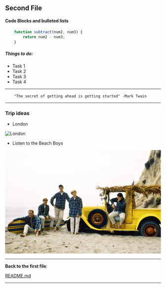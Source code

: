 <!-- Heading 2 -->
## **Second File** 

#### Code Blocks and bulleted lists 

<!-- Code Blocks -->

```javascript
    function subtract(num2, num3) {
        return num2 - num3;
    }
```

##### Things to do: 

* Task 1
* Task 2 
* Task 3 
* Task 4 

---


``` 
    "The secret of getting ahead is getting started" -Mark Twain
```

---

### Trip ideas 

* London 

![London](https://amp.businessinsider.com/images/587f91c6dd08959a4e8b4579-750-563.jpg)

* Listen to the Beach Boys 

![Beach Boys](https://github.com/haleyheidenreich/Challenge_2/blob/master/BeachBoysOnBeach.jpg)

---


**Back to the first file**: 

[README.md](https://github.com/haleyheidenreich/Challenge_2/blob/master/README.md)

---



